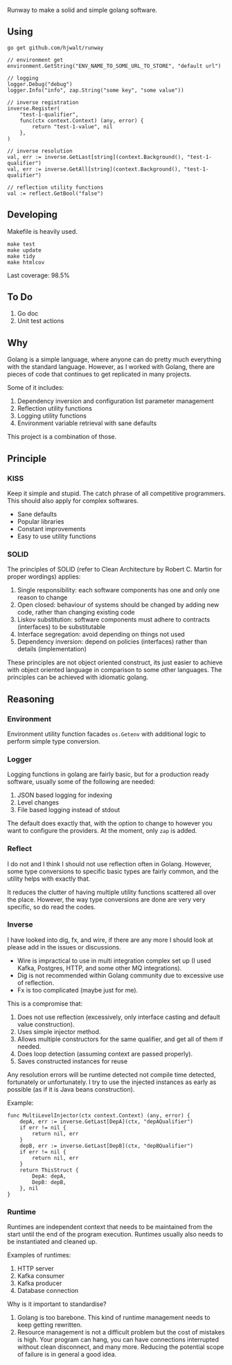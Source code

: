 Runway to make a solid and simple golang software.

## Using

```
go get github.com/hjwalt/runway
```

```
// environment get
environment.GetString("ENV_NAME_TO_SOME_URL_TO_STORE", "default url")

// logging
logger.Debug("debug")
logger.Info("info", zap.String("some key", "some value"))

// inverse registration
inverse.Register(
	"test-1-qualifier", 
	func(ctx context.Context) (any, error) { 
		return "test-1-value", nil 
	},
)

// inverse resolution
val, err := inverse.GetLast[string](context.Background(), "test-1-qualifier")
val, err := inverse.GetAll[string](context.Background(), "test-1-qualifier")

// reflection utility functions
val := reflect.GetBool("false")
```

## Developing

Makefile is heavily used.

```
make test
make update
make tidy
make htmlcov
```

Last coverage: 98.5%

## To Do

1. Go doc
2. Unit test actions

## Why

Golang is a simple language, where anyone can do pretty much everything with the standard language.
However, as I worked with Golang, there are pieces of code that continues to get replicated in many projects.

Some of it includes:

1. Dependency inversion and configuration list parameter management
2. Reflection utility functions
3. Logging utility functions
4. Environment variable retrieval with sane defaults

This project is a combination of those.

## Principle

### KISS

Keep it simple and stupid. 
The catch phrase of all competitive programmers.
This should also apply for complex softwares.

- Sane defaults
- Popular libraries
- Constant improvements
- Easy to use utility functions

### SOLID

The principles of SOLID (refer to Clean Architecture by Robert C. Martin for proper wordings) applies:

1. Single responsibility: each software components has one and only one reason to change
2. Open closed: behaviour of systems should be changed by adding new code, rather than changing existing code
3. Liskov substitution: software components must adhere to contracts (interfaces) to be substitutable
4. Interface segregation: avoid depending on things not used
5. Dependency inversion: depend on policies (interfaces) rather than details (implementation)

These principles are not object oriented construct, its just easier to achieve with object oriented language in comparison to some other languages.
The principles can be achieved with idiomatic golang.

## Reasoning

### Environment

Environment utility function facades `os.Getenv` with additional logic to perform simple type conversion.

### Logger

Logging functions in golang are fairly basic, but for a production ready software, usually some of the following are needed:

1. JSON based logging for indexing
2. Level changes
3. File based logging instead of stdout

The default does exactly that, with the option to change to however you want to configure the providers.
At the moment, only `zap` is added.

### Reflect

I do not and I think I should not use reflection often in Golang.
However, some type conversions to specific basic types are fairly common, and the utility helps with exactly that.

It reduces the clutter of having multiple utility functions scattered all over the place.
However, the way type conversions are done are very very specific, so do read the codes.

### Inverse

I have looked into dig, fx, and wire, if there are any more I should look at please add in the issues or discussions.

- Wire is impractical to use in multi integration complex set up (I used Kafka, Postgres, HTTP, and some other MQ integrations).
- Dig is not recommended within Golang community due to excessive use of reflection.
- Fx is too complicated (maybe just for me).

This is a compromise that:

1. Does not use reflection (excessively, only interface casting and default value construction).
2. Uses simple injector method.
3. Allows multiple constructors for the same qualifier, and get all of them if needed.
4. Does loop detection (assuming context are passed properly).
5. Saves constructed instances for reuse

Any resolution errors will be runtime detected not compile time detected, fortunately or unfortunately.
I try to use the injected instances as early as possible (as if it is Java beans construction).

Example:

```
func MultiLevelInjector(ctx context.Context) (any, error) {
	depA, err := inverse.GetLast[DepA](ctx, "depAQualifier")
	if err != nil {
		return nil, err
	}
	depB, err := inverse.GetLast[DepB](ctx, "depBQualifier")
	if err != nil {
		return nil, err
	}
	return ThisStruct {
		DepA: depA,
		DepB: depB,
	}, nil
}
```

### Runtime

Runtimes are independent context that needs to be maintained from the start until the end of the program execution.
Runtimes usually also needs to be instantiated and cleaned up.

Examples of runtimes:

1. HTTP server
2. Kafka consumer
3. Kafka producer
4. Database connection

Why is it important to standardise?

1. Golang is too barebone. This kind of runtime management needs to keep getting rewritten.
2. Resource management is not a difficult problem but the cost of mistakes is high. Your program can hang, you can have connections interrupted without clean disconnect, and many more. Reducing the potential scope of failure is in general a good idea.